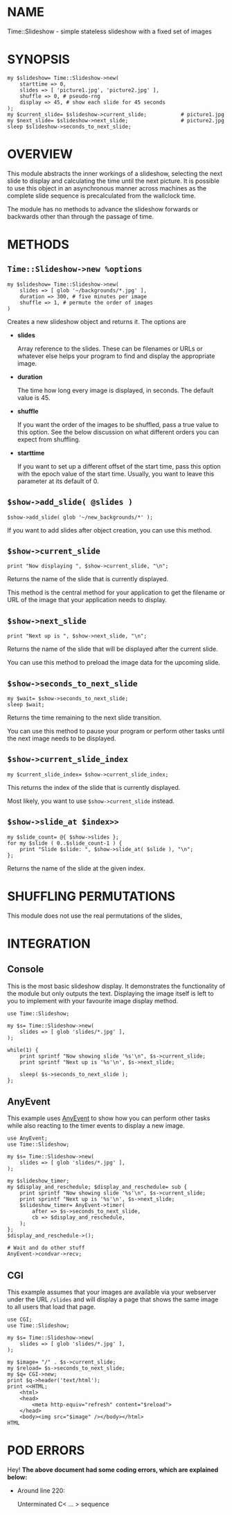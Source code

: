 # NAME

Time::Slideshow - simple stateless slideshow with a fixed set of images

# SYNOPSIS

    my $slideshow= Time::Slideshow->new(
        starttime => 0,
        slides => [ 'picture1.jpg', 'picture2.jpg' ],
        shuffle => 0, # pseudo-rng
        display => 45, # show each slide for 45 seconds
    );
    my $current_slide= $slideshow->current_slide;           # picture1.jpg
    my $next_slide= $slideshow->next_slide;                 # picture2.jpg
    sleep $slideshow->seconds_to_next_slide;

# OVERVIEW

This module abstracts the inner workings of a slideshow, selecting the
next slide to display and calculating the time until the next picture. It
is possible to use this object in an asynchronous manner across machines
as the complete slide sequence is precalculated from the wallclock time.

The module has no methods to advance the slideshow forwards or backwards
other than through the passage of time.

# METHODS

## `Time::Slideshow->new %options`

    my $slideshow= Time::Slideshow->new(
        slides => [ glob '~/backgrounds/*.jpg' ],
        duration => 300, # five minutes per image
        shuffle => 1, # permute the order of images
    )

Creates a new slideshow object and returns it. The options are

- __slides__

    Array reference to the slides. These can be filenames
    or URLs or whatever else helps your program to find and display
    the appropriate image.

- __duration__

    The time how long every image is displayed, in seconds. The default
    value is 45.

- __shuffle__

    If you want the order of the images to be shuffled, pass
    a true value to this option. See the below discussion
    on what different orders you can expect from shuffling.

- __starttime__

    If you want to set up a different offset of the start time,
    pass this option with the epoch value of the start time. Usually,
    you want to leave this parameter at its default of 0.

## `$show->add_slide( @slides )`

    $show->add_slide( glob '~/new_backgrounds/*' );

If you want to add slides after object
creation, you can use this method.

## `$show->current_slide`

    print "Now displaying ", $show->current_slide, "\n";

Returns the name of the slide that is currently displayed.

This method is the central method for your application to
get the filename or URL of the image that your application
needs to display.

## `$show->next_slide`

    print "Next up is ", $show->next_slide, "\n";

Returns the name of the slide that will be displayed after the
current slide.

You can use this method to preload the image data
for the upcoming slide.

## `$show->seconds_to_next_slide`

    my $wait= $show->seconds_to_next_slide;
    sleep $wait;

Returns the time remaining to the next slide
transition.

You can use this method to pause your program or perform
other tasks until the next image
needs to be displayed.

## `$show->current_slide_index`

    my $current_slide_index= $show->current_slide_index;

This returns the index of the slide that is currently displayed.

Most likely, you want to use `$show->current_slide` instead.

## `$show->slide_at $index>>`

    my $slide_count= @{ $show->slides };
    for my $slide ( 0..$slide_count-1 ) {
        print "Slide $slide: ", $show->slide_at( $slide ), "\n";
    };

Returns the name of the slide at the given index.

# SHUFFLING PERMUTATIONS

This module does not use the real permutations
of the slides,

# INTEGRATION

## Console

This is the most basic slideshow display. It demonstrates
the functionality of the module but only outputs the text.
Displaying the image itself is left to you to implement
with your favourite image display method.

    use Time::Slideshow;
    
    my $s= Time::Slideshow->new(
        slides => [ glob 'slides/*.jpg' ],
    );
    
    while(1) {
        print sprintf "Now showing slide '%s'\n", $s->current_slide;
        print sprintf "Next up is '%s'\n', $s->next_slide;

        sleep( $s->seconds_to_next_slide );
    };

## AnyEvent

This example uses [AnyEvent](https://metacpan.org/pod/AnyEvent) to show how you can
perform other tasks while also reacting to the
timer events to display a new image.

    use AnyEvent;
    use Time::Slideshow;
    
    my $s= Time::Slideshow->new(
        slides => [ glob 'slides/*.jpg' ],
    );
    
    my $slideshow_timer;
    my $display_and_reschedule; $display_and_reschedule= sub {
        print sprintf "Now showing slide '%s'\n", $s->current_slide;
        print sprintf "Next up is '%s'\n', $s->next_slide;
        $slideshow_timer= AnyEvent->timer(
            after => $s->seconds_to_next_slide,
            cb => $display_and_reschedule,
        );
    };
    $display_and_reschedule->();
    
    # Wait and do other stuff
    AnyEvent->condvar->recv;

## CGI

This example assumes that your images are available
via your webserver under the URL `/slides`
and will display a page that shows the same image
to all users that load that page.

    use CGI;
    use Time::Slideshow;
    
    my $s= Time::Slideshow->new(
        slides => [ glob 'slides/*.jpg' ],
    );

    my $image= "/" . $s->current_slide;
    my $reload= $s->seconds_to_next_slide;
    my $q= CGI->new;
    print $q->header('text/html');
    print <<HTML;
        <html>
        <head>
            <meta http-equiv="refresh" content="$reload">
        </head>
        <body><img src="$image" /></body></html>
    HTML

# POD ERRORS

Hey! __The above document had some coding errors, which are explained below:__

- Around line 220:

    Unterminated C< ... > sequence
